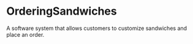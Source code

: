 # OrderingSandwiches
A software system that allows customers to customize sandwiches and place an order.
